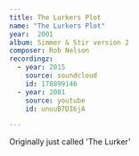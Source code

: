 ```yaml
---
title: The Lurkers Plot
name: "The Lurkers Plot"
year:  2001
album: Simmer & Stir version 2
composer: Rob Nelson
recordingz:
  - year: 2015
    source: soundcloud
    id: 178899146
  - year: 2001
    source: youtube
    id: unuuB7DI6jA

---
```


Originally just called 'The Lurker'
